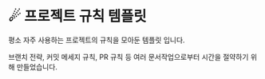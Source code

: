 # ☄ 프로젝트 규칙 템플릿

평소 자주 사용하는 프로젝트의 규칙을 모아둔 템플릿 입니다.

브랜치 전략, 커밋 메세지 규칙, PR 규칙 등 여러 문서작업으로부터 시간을 절약하기 위해 만들었습니다.
